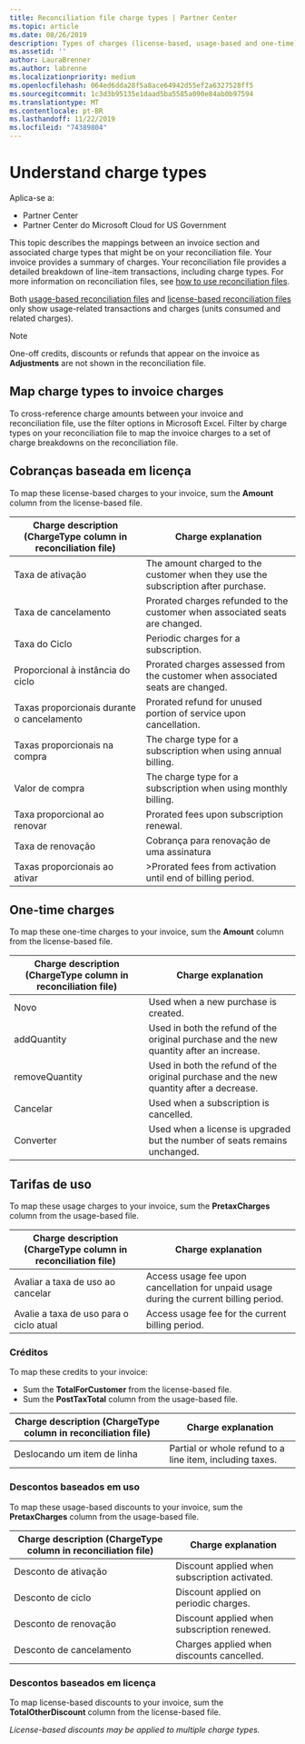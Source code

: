 ```yaml
---
title: Reconciliation file charge types | Partner Center
ms.topic: article
ms.date: 08/26/2019
description: Types of charges (license-based, usage-based and one-time), credits and discounts on Partner Center reconciliation files.
ms.assetid: ''
author: LauraBrenner
ms.author: labrenne
ms.localizationpriority: medium
ms.openlocfilehash: 064ed6dda28f5a8ace64942d55ef2a6327528ff5
ms.sourcegitcommit: 1c3d3b95135e1daad5ba5585a090e84ab0b97594
ms.translationtype: MT
ms.contentlocale: pt-BR
ms.lasthandoff: 11/22/2019
ms.locfileid: "74389804"
---
```

# <a name="understand-charge-types"></a>Understand charge types

Aplica-se a:

- Partner Center
- Partner Center do Microsoft Cloud for US Government

This topic describes the mappings between an invoice section and associated charge types that might be on your reconciliation file. Your invoice provides a summary of charges. Your reconciliation file provides a detailed breakdown of line-item transactions, including charge types. For more information on reconciliation files, see [how to use reconciliation files](use-the-reconciliation-files.md).

Both [usage-based reconciliation files](usage-based-recon-files.md) and [license-based reconciliation files](license-based-recon-files.md) only show usage-related transactions and charges (units consumed and related charges).

> [!NOTE]
> One-off credits, discounts or refunds that appear on the invoice as **Adjustments** are not shown in the reconciliation file.

## <a name="map-charge-types-to-invoice-charges"></a>Map charge types to invoice charges

To cross-reference charge amounts between your invoice and reconciliation file, use the filter options in Microsoft Excel. Filter by charge types on your reconciliation file to map the invoice charges to a set of charge breakdowns on the reconciliation file.

## <a name="license-based-charges"></a>Cobranças baseada em licença

To map these license-based charges to your invoice, sum the **Amount** column from the license-based file.

| Charge description (ChargeType column in reconciliation file) | Charge explanation |
| ------------------------------------------------------------- | ------------------ |
| Taxa de ativação | The amount charged to the customer when they use the subscription after purchase. |
| Taxa de cancelamento | Prorated charges refunded to the customer when associated seats are changed. |
| Taxa do Ciclo | Periodic charges for a subscription. |
| Proporcional à instância do ciclo | Prorated charges assessed from the customer when associated seats are changed. |
| Taxas proporcionais durante o cancelamento | Prorated refund for unused portion of service upon cancellation. |
| Taxas proporcionais na compra | The charge type for a subscription when using annual billing. |
| Valor de compra | The charge type for a subscription when using monthly billing. |
| Taxa proporcional ao renovar | Prorated fees upon subscription renewal. |
| Taxa de renovação | Cobrança para renovação de uma assinatura |
| Taxas proporcionais ao ativar | >Prorated fees from activation until end of billing period. |

## <a name="one-time-charges"></a>One-time charges

To map these one-time charges to your invoice, sum the **Amount** column from the license-based file.

| Charge description (ChargeType column in reconciliation file) | Charge explanation |
| ------------------------------------------------------------- | ------------------ |
| Novo | Used when a new purchase is created. |
| addQuantity | Used in both the refund of the original purchase and the new quantity after an increase. |
| removeQuantity | Used in both the refund of the original purchase and the new quantity after a decrease. |
| Cancelar | Used when a subscription is cancelled. |
| Converter | Used when a license is upgraded but the number of seats remains unchanged. |

## <a name="usage-charges"></a>Tarifas de uso

To map these usage charges to your invoice, sum the **PretaxCharges** column from the usage-based file.

| Charge description (ChargeType column in reconciliation file) | Charge explanation |
| ------------------------------------------------------------- | ------------------ |
| Avaliar a taxa de uso ao cancelar | Access usage fee upon cancellation for unpaid usage during the current billing period. |
| Avalie a taxa de uso para o ciclo atual | Access usage fee for the current billing period. |

### <a name="credits"></a>Créditos

To map these credits to your invoice:

- Sum the **TotalForCustomer** from the license-based file.
- Sum the **PostTaxTotal** column from the usage-based file.

| Charge description (ChargeType column in reconciliation file) | Charge explanation |
| ------------------------------------------------------------- | ------------------ |
| Deslocando um item de linha | Partial or whole refund to a line item, including taxes. |

### <a name="usage-based-discounts"></a>Descontos baseados em uso

To map these usage-based discounts to your invoice, sum the **PretaxCharges** column from the usage-based file.

| Charge description (ChargeType column in reconciliation file) | Charge explanation |
| ------------------------------------------------------------- | ------------------ |
| Desconto de ativação | Discount applied when subscription activated. |
| Desconto de ciclo | Discount applied on periodic charges. |
| Desconto de renovação | Discount applied when subscription renewed. |
| Desconto de cancelamento | Charges applied when discounts cancelled. |

### <a name="license-based-discounts"></a>Descontos baseados em licença

To map license-based discounts to your invoice, sum the **TotalOtherDiscount** column from the license-based file.

*License-based discounts may be applied to multiple charge types.*
